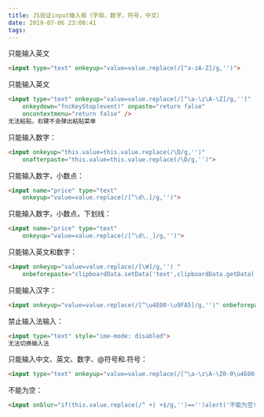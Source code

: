 ```yaml
---
title: JS验证input输入框（字母，数字，符号，中文）
date: 2019-07-06 23:08:41
tags:
---
```

 
 
只能输入英文
```html
<input type="text" onkeyup="value=value.replace(/[^a-zA-Z]/g,'')">
```

 
 

只能输入英文
```html
<input type="text" onkeyup="value=value.replace(/[^\a-\z\A-\Z]/g,'')"
    onkeydown="fncKeyStop(event)" onpaste="return false"
    oncontextmenu="return false" />
无法粘贴，右键不会弹出粘贴菜单
 ```
 
只能输入数字：
```html
<input onkeyup="this.value=this.value.replace(/\D/g,'')"
    onafterpaste="this.value=this.value.replace(/\D/g,'')">
 ```

 

只能输入数字，小数点：
```html
<input name="price" type="text"
    onkeyup="value=value.replace(/[^\d\.]/g,'')">
 ```
 
只能输入数字，小数点，下划线：
```html
<input name="price" type="text"
    onkeyup="value=value.replace(/[^\d\._]/g,'')">
 ```

 

只能输入英文和数字：
```html
<input onkeyup="value=value.replace(/[\W]/g,'') "
    onbeforepaste="clipboardData.setData('text',clipboardData.getData('text').replace(/[^\d]/g,''))">
```
 
 
只能输入汉字：
```html
<input onkeyup="value=value.replace(/[^\u4E00-\u9FA5]/g,'')" onbeforepaste="clipboardData.setData('text',clipboardData.getData('text').replace(/[^\u4E00-\u9FA5]/g,''))">
```
 
 
禁止输入法输入：
```html
<input type="text" style="ime-mode: disabled">
无法切换输入法
 ```

 

只能输入中文、英文、数字、@符号和.符号：
```html
<input type="text" onkeyup="value=value.replace(/[^\a-\z\A-\Z0-9\u4E00-\u9FA5\@\.]/g,'')">
 ```
 
不能为空：
```html
<input onblur="if(this.value.replace(/^ +| +$/g,'')=='')alert('不能为空!')">
```